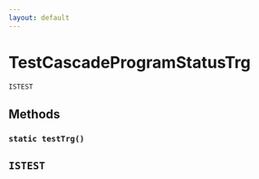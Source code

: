 ```yaml
---
layout: default
---
```

# TestCascadeProgramStatusTrg

`ISTEST`
## Methods
### `static testTrg()`

`ISTEST`
---
